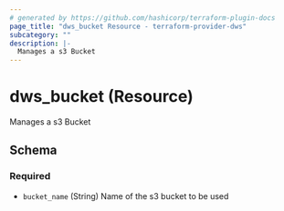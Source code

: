 ```yaml
---
# generated by https://github.com/hashicorp/terraform-plugin-docs
page_title: "dws_bucket Resource - terraform-provider-dws"
subcategory: ""
description: |-
  Manages a s3 Bucket
---
```


# dws_bucket (Resource)

Manages a s3 Bucket



<!-- schema generated by tfplugindocs -->
## Schema

### Required

- `bucket_name` (String) Name of the s3 bucket to be used
